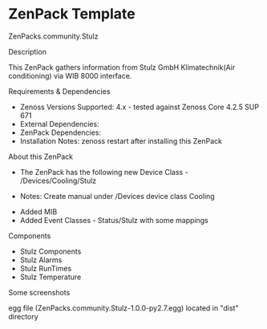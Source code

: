 # ZenPack Template

ZenPacks.community.Stulz

Description

This ZenPack gathers information from Stulz GmbH Klimatechnik(Air conditioning) via WIB 8000 interface.

Requirements & Dependencies
* Zenoss Versions Supported: 4.x - tested against Zenoss Core 4.2.5 SUP 671
* External Dependencies:
* ZenPack Dependencies:
* Installation Notes: zenoss restart after installing this ZenPack

About this ZenPack
* The ZenPack has the following new Device Class  -   /Devices/Cooling/Stulz
- Notes: Create manual under /Devices device class Cooling
* Added MIB
* Added Event Classes  -  Status/Stulz  with some mappings

Components
 - Stulz Components
 - Stulz Alarms
 - Stulz RunTimes
 - Stulz Temperature


Some screenshots


egg file (ZenPacks.community.Stulz-1.0.0-py2.7.egg) located in "dist" directory
